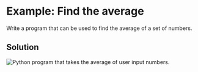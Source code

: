 # Example: Find the average

Write a program that can be used to find the average of a set of numbers.

## Solution


![Python program that takes the average of user input
numbers.](13_find_the_average_py.png)
